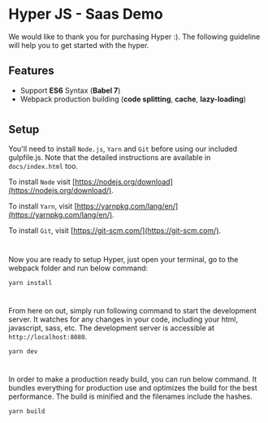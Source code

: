 # Hyper JS - Saas Demo
We would like to thank you for purchasing Hyper :). The following guideline will help you to get started with the hyper.
 



## Features

- Support **ES6** Syntax (**Babel 7**)
- Webpack production building (**code splitting**, **cache**, **lazy-loading**)

#
## Setup
You'll need to install `Node.js`, `Yarn` and `Git` before using our included gulpfile.js. Note that the detailed instructions are available in `docs/index.html` too.

To install `Node` visit [https://nodejs.org/download](https://nodejs.org/download/).

To install `Yarn`, visit [https://yarnpkg.com/lang/en/](https://yarnpkg.com/lang/en/).

To install `Git`, visit [https://git-scm.com/](https://git-scm.com/).

#
Now you are ready to setup Hyper, just open your terminal, go to the webpack folder and run below command:

```
yarn install
```
#

From here on out, simply run following command to start the development server. It watches for any changes in your code, including your html, javascript, sass, etc. The development server is accessible at `http://localhost:8080`.

```
yarn dev
```

#

In order to make a production ready build, you can run below command. It bundles everything for production use and optimizes the build for the best performance. The build is minified and the filenames include the hashes.

```
yarn build
```
